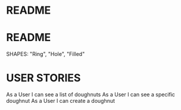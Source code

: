 # README

# README

SHAPES: "Ring", "Hole", "Filled"

# USER STORIES
As a User I can see a list of doughnuts
As a User I can see a specific doughnut
As a User I can create a doughnut

